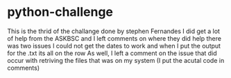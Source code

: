 # python-challenge
This is the thrid of the challange done by stephen Fernandes
I did get a lot of help from the ASKBSC and I left comments on where they did help 
there was two issues I could not get the dates to work and when I put the output for the .txt its all on the row 
As well, I left a comment on the issue that did occur with retriving the files that was on my system (I put the acutal code in comments)

